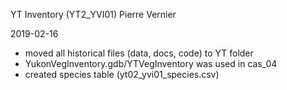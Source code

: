 YT Inventory (YT2_YVI01)
Pierre Vernier

2019-02-16
  - moved all historical files (data, docs, code) to YT folder
  - YukonVegInventory.gdb/YTVegInventory was used in cas_04
  - created species table (yt02_yvi01_species.csv)
